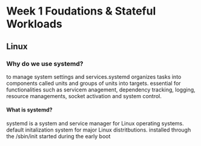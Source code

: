 # Week 1 Foudations & Stateful Workloads

## Linux
### Why do we use systemd?
to manage system settings and services.systemd organizes tasks into components called units and groups of units into targets.
essential for functionalities such as servicem anagement, dependency tracking, logging, resource managements, socket activation and system control.

#### What is systemd?
systemd is a system and service manager for Linux operating systems.
default initalization system for major Linux distritbutions.
installed through the /sbin/init
started during the early boot
